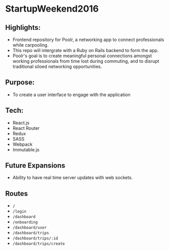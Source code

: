 # StartupWeekend2016

## Highlights:

* Frontend repository for Poolr, a networking app to connect professionals while carpooling.
* This repo will intergrate with a Ruby on Rails backend to form the app.
* Poolr's goal is to create meaningful personal connections amongst working professionals from time lost during commuting, and to disrupt traditional siloed networking opportunities.

## Purpose:
* To create a user interface to engage with the application

## Tech:

- React.js
- React Router
- Redux
- SASS
- Webpack
- Immutable.js

## Future Expansions

* Ability to have real time server updates with web sockets.

## Routes

- `/`
- `/login`
- `/dashboard`
- `/onboarding`
- `/dashboard/user`
- `/dashboard/trips`
- `/dashboard/trips/:id`
- `/dashboard/trips/create`